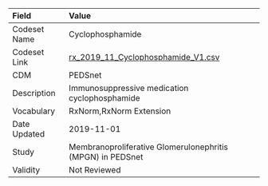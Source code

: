 |Field        |Value                                                      |
|:------------|:----------------------------------------------------------|
|Codeset Name |Cyclophosphamide                                           |
|Codeset Link |[rx_2019_11_Cyclophosphamide_V1.csv](https://github.com/PEDSnet/Variable-Dictionary/blob/main/drugs/rx_2019_11_Cyclophosphamide_V1.csv.csv)|
|CDM          |PEDSnet                                                    |
|Description  |Immunosuppressive medication cyclophosphamide              |
|Vocabulary   |RxNorm,RxNorm Extension                                    |
|Date Updated |2019-11-01                                                 |
|Study        |Membranoproliferative Glomerulonephritis (MPGN) in PEDSnet |
|Validity     |Not Reviewed                                               |
